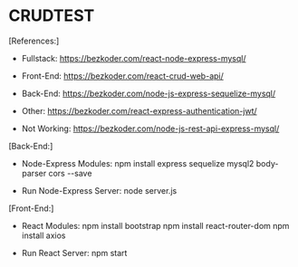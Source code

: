 # CRUDTEST

[References:]

- Fullstack:
  https://bezkoder.com/react-node-express-mysql/

- Front-End:
  https://bezkoder.com/react-crud-web-api/

- Back-End:
  https://bezkoder.com/node-js-express-sequelize-mysql/

- Other:
  https://bezkoder.com/react-express-authentication-jwt/

- Not Working:
  https://bezkoder.com/node-js-rest-api-express-mysql/

[Back-End:]

- Node-Express Modules:
  npm install express sequelize mysql2 body-parser cors --save

- Run Node-Express Server:
  node server.js

[Front-End:]

- React Modules:
  npm install bootstrap
  npm install react-router-dom
  npm install axios

- Run React Server:
  npm start
